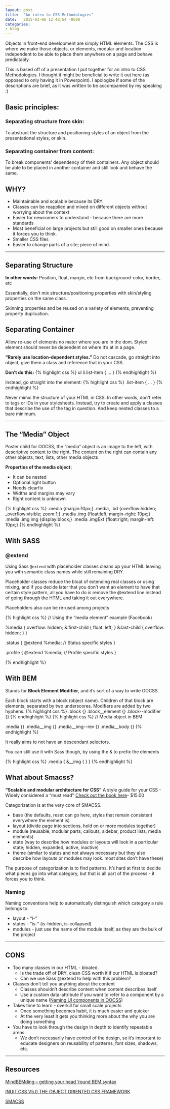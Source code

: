 ```yaml
---
layout: post
title:  "An intro to CSS Methodologies"
date:   2015-03-06 12:48:54 -0500
categories:
- blog
---
```


Objects in front-end development are simply HTML elements. The CSS is where we make those objects, or elements, modular and location independent to be able to place them anywhere on a page and behave predictably.


This is based off of a presentation I put together for an intro to CSS Methodologies. I thought it might be beneficial to write it out here (as opposed to only having it in Powerpoint). I apologize if some of the descriptions are brief, as it was written to be accompanied by my speaking :)

## Basic principles:

### Separating structure from skin:
To abstract the structure and positioning styles of an object from the presentational styles, or skin.

### Separating container from content:
To break components’ dependency of their containers.
Any object should be able to be placed in another container and still look and behave the same.

## WHY?

* Maintainable and scalable because its DRY.
* Classes can be reapplied and mixed on different objects without worrying about the context
* Easier for newcomers to understand - because there are more standards
* Most beneficial on large projects but still good on smaller ones because it forces you to think.
* Smaller CSS files
* Easier to change parts of a site; piece of mind.


***

## Separating Structure

**In other words:**
Position, float, margin, etc from background-color, border, etc

Essentially, don’t mix structure/positioning properties with skin/styling properties on the same class.

Skinning properties and be reused on a variety of elements, preventing property duplication.

## Separating Container

Allow re-use of elements no mater where you are in the dom.
Styled element should never be dependent on where it’s at in a page.

**“Rarely use location-dependent styles.”**
Do not cascade, go straight into object, give them a class and reference that in your CSS.

**Don’t do this:**
{% highlight css %}
ul li.list-item {
...
}
{% endhighlight %}

Instead, go straight into the element:
{% highlight css %}
.list-item {
...
}
{% endhighlight %}

Never mimic the structure of your HTML in CSS. In other words, don't refer to tags or IDs in your stylesheets. Instead, try to create and apply a classes that describe the use of the tag in question. And keep nested classes to a bare minimum.


***


## The “Media” Object

Poster child for OOCSS, the “media” object is an image to the left, with descriptive content to the right.
The content on the right can contain any other objects, text, lists, other media objects

**Properties of the media object:**

* It can be nested
* Optional right button
* Needs clearfix
* Widths and margins may vary
* Right content is unknown

{% highlight css %}
.media {margin:10px;}
.media, .bd {overflow:hidden; _overflow:visible; zoom:1;}
.media .img {float:left; margin-right: 10px;}
.media .img img {display:block;}
.media .imgExt {float:right; margin-left: 10px;}
{% endhighlight %}

## With SASS

### @extend

Using Sass `@extend` with placeholder classes cleans up your HTML leaving you with semantic class names while still remaining DRY.

Placeholder classes reduce the bloat of extending real classes or using mixing, and if you decide later that you don’t want an element to have that certain style pattern, all you have to do is remove the @extend line instead of going through the HTML and taking it out everywhere.

Placeholders also can be re-used among projects

{% highlight css %}
// Using the “media element” example (Facebook)

%media {
     overflow: hidden;
     &:first-child {
          float: left;
     }
     &:last-child {
         overflow: hidden;
     }
}

.status {
     @extend %media;
     // Status specific styles
}

.profile {
     @extend %media;
     // Profile specific styles
}

{% endhighlight %}

## With BEM

Stands for **Block Element Modifier**, and it’s sort of a way to write OOCSS.

Each block starts with a block (object name). Children of that block are elements, separated by two underscores. Modifiers are added by two hyphens.
{% highlight css %}
.block {}
.block__element {}
.block--modifier {}
{% endhighlight %}
{% highlight css %}
// Media object in BEM

.media {}
.media__img {}
.media__img--rev {}
.media__body {}
{% endhighlight %}

It really aims to not have an descendant selectors.

You can still use it with Sass though, by using the & to prefix the elements

{% highlight css %}
.media {
     &__img { }
}
{% endhighlight %}

## What about Smacss?

**“Scalable and modular architecture for CSS"**
A style guide for your CSS - Widely considered a “must read"
[Check out the book here](http://shop.smacss.com/)- $15.00

Categorization is at the very core of SMACSS.

* base (the defaults, reset can go here, styles that remain consistent everywhere the element is)
* layout (divide page into sections, hold on or more modules together)
* module (reusable, modular parts; callouts, sidebar, product lists, media elements)
* state (way to describe how modules or layouts will look in a particular state; hidden, expanded, active, inactive)
* theme (similar to states and not always necessary but they also describe how layouts or modules may look. most sites don’t have these)

The purpose of categorization is to find patterns. It’s hard at first to decide what pieces go into what category, but that is all part of the process - it forces you to think.

### Naming
Naming conventions help to automatically distinguish which category a rule belongs to.

* layout - “l-"
* states - “is-“ (is-hidden, is-collapsed)
* modules - just use the name of the module itself, as they are the bulk of the project


***

## CONS

* Too many classes in our HTML - bloated.
    * Is the trade off of DRY, clean CSS worth it if our HTML is bloated?
    * Can we use Sass @extend to help with this problem?
* Classes don’t tell you anything about the content
    * Classes shouldn’t describe content when content describes itself
    * Use a custom data-attribute if you want to refer to a component by a unique name ([Naming UI components in OOCSS](http://csswizardry.com/2014/03/naming-ui-components-in-oocss/))
* Takes time to learn - overkill for small scale projects
    * Once something becomes habit, it is much easier and quicker
    * At the very least it gets you thinking more about the why you are doing something
* You have to look through the design in depth to identify repeatable areas
    * We don’t necessarily have control of the design, so it’s important to educate designers on reusability of patterns, font sizes, shadows, etc.


***

## Resources

[MindBEMding – getting your head ’round BEM syntax](http://csswizardry.com/2013/01/mindbemding-getting-your-head-round-bem-syntax/)

[INUIT.CSS V5.0 THE OBJECT ORIENTED CSS FRAMEWORK](http://www.evoluted.net/thinktank/web-development/inuit-css-v5-0-the-object-oriented-css-framework)

[SMACSS](https://smacss.com/)